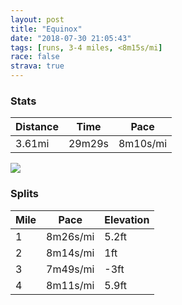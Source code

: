 ```yaml
---
layout: post
title: "Equinox"
date: "2018-07-30 21:05:43"
tags: [runs, 3-4 miles, <8m15s/mi]
race: false
strava: true
---
```


### Stats

| Distance | Time | Pace |
|----------|------|------|
|3.61mi|29m29s|8m10s/mi|

<img src='https://maps.googleapis.com/maps/api/staticmap?maptype=roadmap&path=enc:oxrwFlgqbMqCwDf@mDmAeBof@qZgDzJ_H{AoHbS{@lGfAt@aBdG|VtTxSjK|@|Cl]~P|GpHm@bJpAzA~B{BhDyIgSsTsKiHl@eEiAqCoFeDuCnEmHwA&key=AIzaSyC1MId7bFpkLXNAaYhBSTb8jLyiSqzbDtM&size=800x800&markers=color:yellow|label:S|40.73368,-73.98535&markers=color:green|label:F|40.73857,-73.98987000000001'>

### Splits

| Mile | Pace | Elevation |
|------|------|-----------|
|1|8m26s/mi|5.2ft|
|2|8m14s/mi|1ft|
|3|7m49s/mi|-3ft|
|4|8m11s/mi|5.9ft|

